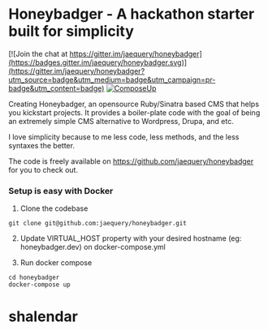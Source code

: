 # Honeybadger - A hackathon starter built for simplicity

[![Join the chat at https://gitter.im/jaequery/honeybadger](https://badges.gitter.im/jaequery/honeybadger.svg)](https://gitter.im/jaequery/honeybadger?utm_source=badge&utm_medium=badge&utm_campaign=pr-badge&utm_content=badge) [![ComposeUp](https://img.shields.io/badge/Compose-Ready-brightgreen.svg)](https://composeup.com/honeybadger)

Creating Honeybadger, an opensource Ruby/Sinatra based CMS that helps you kickstart projects. It provides a boiler-plate code with the goal of being an extremely simple CMS alternative to Wordpress, Drupa, and etc.

I love simplicity because to me less code, less methods, and the less syntaxes the better.

The code is freely available on https://github.com/jaequery/honeybadger for you to check out.

### Setup is easy with Docker ###

1. Clone the codebase

```
git clone git@github.com:jaequery/honeybadger.git
```

2. Update VIRTUAL_HOST property with your desired hostname (eg: honeybadger.dev) on docker-compose.yml

3. Run docker compose

```
cd honeybadger
docker-compose up
```
# shalendar
